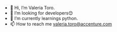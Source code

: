 - 👋 Hi, I’m Valeria Toro.
- 👀 I’m looking for developers😊
- 🌱 I’m currently learnings python.
- 📫 How to reach me valeria.toro@accenture.com

<!---
valetoig/valetoig is a ✨ special ✨ repository because its `README.md` (this file) appears on your GitHub profile.
You can click the Preview link to take a look at your changes.
--->
